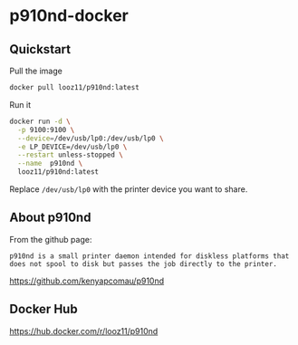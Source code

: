 # p910nd-docker

## Quickstart

Pull the image

```sh
docker pull looz11/p910nd:latest
```

Run it

```sh
docker run -d \
  -p 9100:9100 \
  --device=/dev/usb/lp0:/dev/usb/lp0 \
  -e LP_DEVICE=/dev/usb/lp0 \
  --restart unless-stopped \
  --name  p910nd \
  looz11/p910nd:latest
```

Replace `/dev/usb/lp0` with the printer device you want to share.

## About p910nd
From the github page:

`p910nd is a small printer daemon intended for diskless platforms that does not spool to disk but passes the job directly to the printer.`

https://github.com/kenyapcomau/p910nd

## Docker Hub
https://hub.docker.com/r/looz11/p910nd

